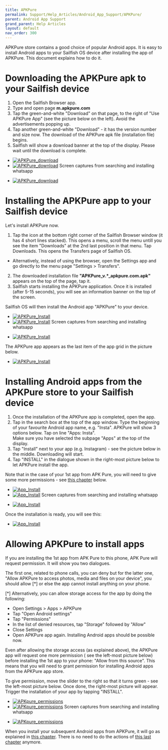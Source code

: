 ```yaml
---
title: APKPure
permalink: Support/Help_Articles/Android_App_Support/APKPure/
parent: Android App Support
grand_parent: Help Articles
layout: default
nav_order: 300
---
```


APKPure store contains a good choice of popular Android apps. It is easy to install Android apps to your Sailfish OS device after installing the app of APKPure. This document explains how to do it.

# Downloading the APKPure apk to your Sailfish device
1. Open the Sailfish Browser app.
2. Type and open page **m.apkpure.com**
3. Tap the green-and-white "Download" on that page, to the right of "Use APKPure App" (see the picture below on the left). Avoid the advertisements popping up.
4. Tap another green-and-white "Download" - it has the version number and size now. The download of the APKPure apk file (installation file) begins.
5. Sailfish will show a download banner at the top of the display. Please wait until the download is complete.

<div class="flex-images" markdown="1">

* <a href="APKpure01.png"><img src="APKpure01.png" alt="APKPure_download"></a>
  <span class="md_figcaption">
  </span>
* <a href="APKpure02.png"><img src="APKpure02.png" alt="APKPure_download"></a>
  <span class="md_figcaption">
  </span>
  Screen captures from searching and installing whatsapp 
</div>

<div class="flex-images" markdown="1">

* <a href="APKpure03.png" class="narrow-image"><img src="APKpure03.png" alt="APKPure_download"></a>
  <span class="md_figcaption">
  </span>
</div>

# Installing the APKPure app to your Sailfish device
Let's install APKPure now.

1. Tap the icon at the bottom right corner of the Sailfish Browser window (it has 4 short lines stacked). This opens a menu, scroll the menu untill you see the item "Downloads" at the 2nd last position in that menu. Tap Downloads. This opens the Transfers page of Sailfish OS.
* Alternatively, instead of using the browser, open the Settings app and go directly to the menu page "Settings > Transfers".
2. The downloaded installation file **"APKPure_v.*_apkpure.com.apk"** appears on the top of the page, tap it.
3. Sailfish starts installing the APKPure application. Once it is installed (after 5-15 seconds), you will see an information banner on the top of the screen.

Sailfish OS will then install the Android app "APKPure" to your device.

<div class="flex-images" markdown="1">

* <a href="APKpure05.png"><img src="APKpure05.png" alt="APKPure_Install"></a>
  <span class="md_figcaption">
  </span>
* <a href="APKpure06.png"><img src="APKpure06.png" alt="APKPure_Install"></a>
  <span class="md_figcaption">
  </span>
  Screen captures from searching and installing whatsapp 
</div>

<div class="flex-images" markdown="1">

* <a href="APKpure07.png" class="narrow-image"><img src="APKpure07.png" alt="APKPure_Install"></a>
  <span class="md_figcaption">
  </span>
</div>

The APKPure app appears as the last item of the app grid in the picture below.

<div class="flex-images" markdown="1">

* <a href="APKpure10.png" class="narrow-image"><img src="APKpure10.png" alt="APKPure_Install"></a>
  <span class="md_figcaption">
  </span>
</div>

# Installing Android apps from the APKPure store to your Sailfish device
1. Once the installation of the APKPure app is completed, open the app.
2. Tap in the search box at the top of the app window. Type the beginning of your favourite Android app name, e.g. "Insta". APKPure will show 3 options below. Tap on line "Apps: Insta".  
Make sure you have selected the subpage "Apps" at the top of the display.
3. Tap "Install" next to your app (e.g. Instagram) - see the picture below in the middle. Downloading will start.
4. Tap "INSTALL" in the dialogue shown in the right-most picture below to let APKPure install the app.

Note that in the case of your 1st app from APK Pure, you will need to give some more permissions - see [this chapter](#allowing-apkpure-to-install-apps) below.

<div class="flex-images" markdown="1">

* <a href="APKpure31.png"><img src="APKpure31.png" alt="App_Install"></a>
  <span class="md_figcaption">
  </span>
* <a href="APKpure32.png"><img src="APKpure32.png" alt="App_Install"></a>
  <span class="md_figcaption">
  </span>
  Screen captures from searching and installing whatsapp 
</div>

<div class="flex-images" markdown="1">

* <a href="APKpure25.png" class="narrow-image"><img src="APKpure25.png" alt="App_Install"></a>
  <span class="md_figcaption">
  </span>
</div>

Once the installation is ready, you will see this:

<div class="flex-images" markdown="1">

* <a href="APKpure18.png" class="narrow-image"><img src="APKpure18.png" alt="App_Install"></a>
  <span class="md_figcaption">
  </span>
</div>

# Allowing APKPure to install apps
If you are installing the 1st app from APK Pure to this phone, APK Pure will request permission. It will show you two dialogues.

The first one, related to phone calls, you can deny but for the latter one, "Allow APKPure to access photos, media and files on your device", you should allow [*] or else the app cannot install anything on your phone.

[*] Alternatively, you can allow storage access for the app by doing the following:

* Open Settings > Apps > APKPure
* Tap "Open Android settings"
* Tap "Permissions"
* In the list of denied resources, tap "Storage" followed by "Allow"
* Close Settings
* Open APKPure app again. Installing Android apps should be possible now.

Even after allowing the storage access (as explained above), the APKPure app will request one more permission ( see the left-most picture below) before installing the 1st app to your phone: "Allow from this source". This means that you will need to grant permission for installing Android apps from the APKPure app store.

To give permission, move the slider to the right so that it turns green - see the left-most picture below. Once done, the right-most picture will appear. Trigger the installation of your app by tapping "INSTALL".

<div class="flex-images" markdown="1">

* <a href="APKpure23.png"><img src="APKpure23.png" alt="APKpure_permissions"></a>
  <span class="md_figcaption">
  </span>
* <a href="APKpure16.png"><img src="APKpure16.png" alt="APKpure_permissions"></a>
  <span class="md_figcaption">
  </span>
  Screen captures from searching and installing whatsapp 
</div>

<div class="flex-images" markdown="1">

* <a href="APKpure25.png" class="narrow-image"><img src="APKpure25.png" alt="APKpure_permissions"></a>
  <span class="md_figcaption">
  </span>
</div>

When you install your subsequent Android apps from APKPure, it will go as explained in [this chapter](#installing-android-apps-from-the-apkpure-store-to-your-sailfish-device). There is no need to do the actions of [this last chapter](#allowing-apkpure-to-install-apps) anymore.
